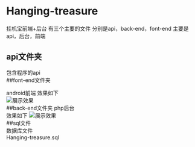 # Hanging-treasure
挂机宝前端+后台
有三个主要的文件 分别是api，back-end，font-end
主要是api，后台，前端    
## api文件夹
包含程序的api  
##font-end文件夹  
android前端
效果如下  
![展示效果](https://raw.githubusercontent.com/xuxin3101/Hanging-treasure/master/imgs/front-end.gif)  
##back-end文件夹
php后台  
效果如下 
![展示效果](https://raw.githubusercontent.com/xuxin3101/Hanging-treasure/master/imgs/back-end.png)  
##sql文件  
数据库文件   
Hanging-treasure.sql